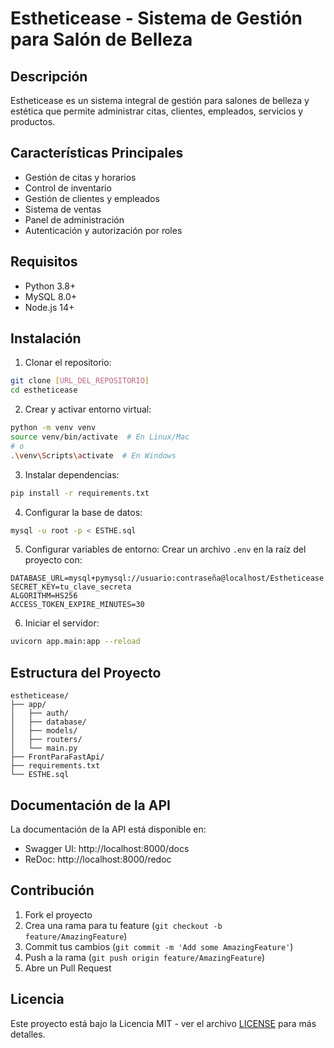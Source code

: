 # Estheticease - Sistema de Gestión para Salón de Belleza

## Descripción
Estheticease es un sistema integral de gestión para salones de belleza y estética que permite administrar citas, clientes, empleados, servicios y productos.

## Características Principales
- Gestión de citas y horarios
- Control de inventario
- Gestión de clientes y empleados
- Sistema de ventas
- Panel de administración
- Autenticación y autorización por roles

## Requisitos
- Python 3.8+
- MySQL 8.0+
- Node.js 14+

## Instalación

1. Clonar el repositorio:
```bash
git clone [URL_DEL_REPOSITORIO]
cd estheticease
```

2. Crear y activar entorno virtual:
```bash
python -m venv venv
source venv/bin/activate  # En Linux/Mac
# o
.\venv\Scripts\activate  # En Windows
```

3. Instalar dependencias:
```bash
pip install -r requirements.txt
```

4. Configurar la base de datos:
```bash
mysql -u root -p < ESTHE.sql
```

5. Configurar variables de entorno:
Crear un archivo `.env` en la raíz del proyecto con:
```
DATABASE_URL=mysql+pymysql://usuario:contraseña@localhost/Estheticease
SECRET_KEY=tu_clave_secreta
ALGORITHM=HS256
ACCESS_TOKEN_EXPIRE_MINUTES=30
```

6. Iniciar el servidor:
```bash
uvicorn app.main:app --reload
```

## Estructura del Proyecto
```
estheticease/
├── app/
│   ├── auth/
│   ├── database/
│   ├── models/
│   ├── routers/
│   └── main.py
├── FrontParaFastApi/
├── requirements.txt
└── ESTHE.sql
```

## Documentación de la API
La documentación de la API está disponible en:
- Swagger UI: http://localhost:8000/docs
- ReDoc: http://localhost:8000/redoc

## Contribución
1. Fork el proyecto
2. Crea una rama para tu feature (`git checkout -b feature/AmazingFeature`)
3. Commit tus cambios (`git commit -m 'Add some AmazingFeature'`)
4. Push a la rama (`git push origin feature/AmazingFeature`)
5. Abre un Pull Request

## Licencia
Este proyecto está bajo la Licencia MIT - ver el archivo [LICENSE](LICENSE) para más detalles. 